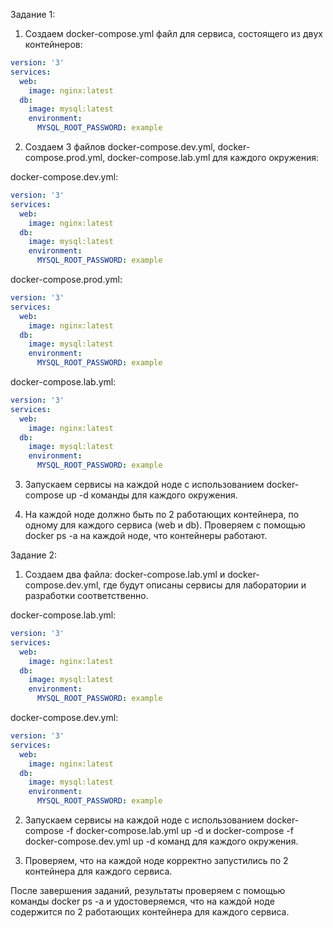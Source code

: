 Задание 1:
1) Создаем docker-compose.yml файл для сервиса, состоящего из двух контейнеров:

```yaml
version: '3'
services:
  web:
    image: nginx:latest
  db:
    image: mysql:latest
    environment:
      MYSQL_ROOT_PASSWORD: example
```

2) Создаем 3 файлов docker-compose.dev.yml, docker-compose.prod.yml, docker-compose.lab.yml для каждого окружения:

docker-compose.dev.yml:
```yaml
version: '3'
services:
  web:
    image: nginx:latest
  db:
    image: mysql:latest
    environment:
      MYSQL_ROOT_PASSWORD: example
```

docker-compose.prod.yml:
```yaml
version: '3'
services:
  web:
    image: nginx:latest
  db:
    image: mysql:latest
    environment:
      MYSQL_ROOT_PASSWORD: example
```

docker-compose.lab.yml:
```yaml
version: '3'
services:
  web:
    image: nginx:latest
  db:
    image: mysql:latest
    environment:
      MYSQL_ROOT_PASSWORD: example
```

3) Запускаем сервисы на каждой ноде с использованием docker-compose up -d команды для каждого окружения.

4) На каждой ноде должно быть по 2 работающих контейнера, по одному для каждого сервиса (web и db). Проверяем с помощью docker ps -a на каждой ноде, что контейнеры работают.

Задание 2:
1) Создаем два файлa: docker-compose.lab.yml и docker-compose.dev.yml, где будут описаны сервисы для лаборатории и разработки соответственно.

docker-compose.lab.yml:
```yaml
version: '3'
services:
  web:
    image: nginx:latest
  db:
    image: mysql:latest
    environment:
      MYSQL_ROOT_PASSWORD: example
```

docker-compose.dev.yml:
```yaml
version: '3'
services:
  web:
    image: nginx:latest
  db:
    image: mysql:latest
    environment:
      MYSQL_ROOT_PASSWORD: example
```

2) Запускаем сервисы на каждой ноде с использованием docker-compose -f docker-compose.lab.yml up -d и docker-compose -f docker-compose.dev.yml up -d команд для каждого окружения.

3) Проверяем, что на каждой ноде корректно запустились по 2 контейнера для каждого сервиса.

После завершения заданий, результаты проверяем с помощью команды docker ps -a и удостоверяемся, что на каждой ноде содержится по 2 работающих контейнера для каждого сервиса.
